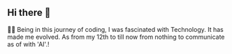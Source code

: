 ## Hi there 👋
👨‍💻
Being in this journey of coding, I was fascinated with Technology. It has made me evolved. As from my 12th to till now from nothing to communicate as of with 'AI'.!

<!--
**deep447/deep447** is a ✨ _special_ ✨ repository because its `README.md` (this file) appears on your GitHub profile.

Here are some ideas to get you started:

- 🔭 I’m currently working on ...
- 🌱 I’m currently learning ...
- 👯 I’m looking to collaborate on ...
- 🤔 I’m looking for help with ...
- 💬 Ask me about ...
- 📫 How to reach me: ...
- 😄 Pronouns: ...
- ⚡ Fun fact: ...
-->
